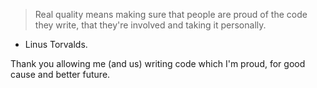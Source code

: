 > Real quality means making sure that people are proud of the code they write, that they're involved and taking it personally.
- Linus Torvalds.

Thank you allowing me (and us) writing code which I'm proud, for good cause and better future.

